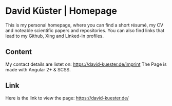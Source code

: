 # David Küster | Homepage
This is my personal homepage, where you can find a short résumé, my CV and noteable 
scientific papers and repositories. You can also find links that lead to my Github,
Xing and Linked-In profiles.


## Content
My contact details are listet on: https://david-kuester.de/imprint 
The Page is made with Angular 2+ & SCSS.

## Link
Here is the link to view the page: 
https://david-kuester.de/
